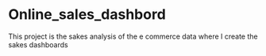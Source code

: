 # Online_sales_dashbord
This project is the sakes analysis of the  e commerce data where I create the sakes dashboards 
